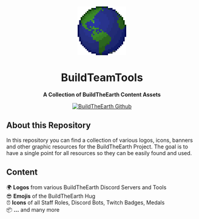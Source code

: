 <br/>
<p align="center">
  <a href="https://github.com/BuildTheEarth/assets">
    <img src="images/logos/logo.png" alt="Logo" width="128" height="128">
  </a>
</p>
<h1 align="Center">BuildTeamTools</h1>
<p align="center">
  <b>A Collection of BuildTheEarth Content Assets</b>
 
</p>
<p align="center">
  <a href="https://github.com/BuildTheEarth"><img src="https://go.buildtheearth.net/official-shield" alt="BuildTheEarth Github" ></a>
</p>

## About this Repository

In this repository you can find a collection of various logos, icons, banners and other graphic resources for the BuildTheEarth Project.
The goal is to have a single point for all resources so they can be easily found and used.

## Content
🌍 **Logos** from various BuildTheEarth Discord Servers and Tools <br/>
😎 **Emojis** of the BuildTheEarth Hug<br/>
⏰ **Icons** of all Staff Roles, Discord Bots, Twitch Badges, Medals <br/>
📦 **...** and many more

